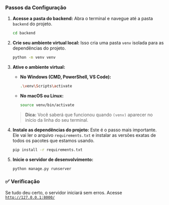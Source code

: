 ### Passos da Configuração

1.  **Acesse a pasta do backend:**
    Abra o terminal e navegue até a pasta `backend` do projeto.
    ```bash
    cd backend
    ```

2.  **Crie seu ambiente virtual local:**
    Isso cria uma pasta `venv` isolada para as dependências do projeto.
    ```bash
    python -m venv venv
    ```

3.  **Ative o ambiente virtual:**
    * **No Windows (CMD, PowerShell, VS Code):**
        ```bash
        .\venv\Scripts\activate
        ```
    * **No macOS ou Linux:**
        ```bash
        source venv/bin/activate
        ```
    > **Dica:** Você saberá que funcionou quando `(venv)` aparecer no início da linha do seu terminal.

4.  **Instale as dependências do projeto:**
    Este é o passo mais importante. Ele vai ler o arquivo `requirements.txt` e instalar as versões exatas de todos os pacotes que estamos usando.
    ```bash
    pip install -r requirements.txt
    ```

5.  **Inicie o servidor de desenvolvimento:**
    ```bash
    python manage.py runserver
    ```

### ✅ Verificação

Se tudo deu certo, o servidor iniciará sem erros. Acesse [`http://127.0.0.1:8000/`](http://127.0.0.1:8000/)